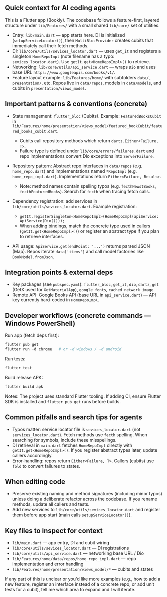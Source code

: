 ## Quick context for AI coding agents

This is a Flutter app (Bookly). The codebase follows a feature-first, layered structure under `lib/Features/` with a small shared `lib/core/` set of utilities.

- Entry: `lib/main.dart` — app starts here. DI is initialized (`setupServiceLocator()`), then `MultiBlocProvider` creates cubits that immediately call their fetch methods.
- DI: `lib/core/utils/sevices_locator.dart` — uses `get_it` and registers a singleton `HomeRepoImpl` (note filename has a typo: `sevices_locator.dart`). Use `getIt.get<HomeRepoImpl>()` to retrieve.
- Networking: `lib/core/utils/api_service.dart` — wraps `Dio` and uses base URL `https://www.googleapis.com/books/v1/`.
- Feature layout example: `lib/Features/home/` with subfolders `data/`, `presentation/`, etc. Repos live in `data/repos`, models in `data/models`, and cubits in `presentation/views_model`.

## Important patterns & conventions (concrete)

- State management: `flutter_bloc` (Cubits). Example: `FeaturedBooksCubit` in `lib/Features/home/presentation/views_model/featured_bookCubit/featured_books_cubit.dart`.
  - Cubits call repository methods which return `dartz.Either<Failure, T>`.
  - Failure type is defined under `lib/core/errors/failures.dart` and repo implementations convert Dio exceptions into `ServerFailure`.

- Repository pattern: Abstract repo interfaces in `data/repos` (e.g. `home_repo.dart`) and implementations named `*RepoImpl` (e.g. `home_repo_impl.dart`). Implementations return `Either<Failure, Result>`.
  - Note: method names contain spelling typos (e.g. `fecthNewstBooks`, `fecthFeaturedBooks`). Search for `fecth` when tracing fetch calls.

- Dependency registration: add services in `lib/core/utils/sevices_locator.dart`. Example registration:
  - `getIt.registerSingleton<HomeRepoImpl>(HomeRepoImpl(apiService: ApiService(Dio())));`
  - When adding bindings, match the concrete type used in callers (`getIt.get<HomeRepoImpl>()`) or register an abstract type if you plan to retrieve interfaces.

- API usage: `ApiService.get(endPoint: '...')` returns parsed JSON (Map). Repos iterate `data['items']` and call model factories like `BookModel.fromJson`.

## Integration points & external deps

- Key packages (see `pubspec.yaml`): `flutter_bloc`, `get_it`, `dio`, `dartz`, `get` (GetX used for `GetMaterialApp`), `google_fonts`, `cached_network_image`.
- Remote API: Google Books API (base URL in `api_service.dart`) — API key currently hard-coded in `HomeRepoImpl`.

## Developer workflows (concrete commands — Windows PowerShell)

Run app (fetch deps first):
```powershell
flutter pub get
flutter run -d chrome   # or -d windows / -d android
```

Run tests:
```powershell
flutter test
```

Build release APK:
```powershell
flutter build apk
```

Notes: The project uses standard Flutter tooling. If adding CI, ensure Flutter SDK is installed and `flutter pub get` runs before builds.

## Common pitfalls and search tips for agents

- Typos matter: service locator file is `sevices_locator.dart` (not `services_locator.dart`). Fetch methods use `fecth` spelling. When searching for symbols, include these misspellings.
- DI retrieval in `main.dart` fetches `HomeRepoImpl` directly with `getIt.get<HomeRepoImpl>()`. If you register abstract types later, update callers accordingly.
- Error-handling: repos return `Either<Failure, T>`. Callers (cubits) use `fold` to convert failures to states.

## When editing code

- Preserve existing naming and method signatures (including minor typos) unless doing a deliberate refactor across the codebase. If you rename methods, update all callers and tests.
- Add new services to `lib/core/utils/sevices_locator.dart` and register them before app start (main calls `setupServiceLocator()`).

## Key files to inspect for context

- `lib/main.dart` — app entry, DI and cubit wiring
- `lib/core/utils/sevices_locator.dart` — DI registrations
- `lib/core/utils/api_service.dart` — networking base URL / Dio
- `lib/Features/home/data/repos/home_repo_impl.dart` — repo implementation and error handling
- `lib/Features/home/presentation/views_model/*` — cubits and states

If any part of this is unclear or you'd like more examples (e.g., how to add a new feature, register an interface instead of a concrete repo, or add unit tests for a cubit), tell me which area to expand and I will iterate.
